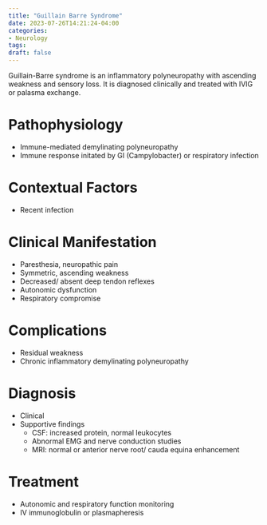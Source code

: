 ```yaml
---
title: "Guillain Barre Syndrome"
date: 2023-07-26T14:21:24-04:00
categories: 
- Neurology
tags:
draft: false
---
```

Guillain-Barre syndrome is an inflammatory polyneuropathy with ascending weakness and sensory loss. It is diagnosed clinically and treated with IVIG or palasma exchange.

<!--more-->
# Pathophysiology
- Immune-mediated demylinating polyneuropathy
- Immune response initated by GI (Campylobacter) or respiratory infection

# Contextual Factors
- Recent infection

# Clinical Manifestation
- Paresthesia, neuropathic pain
- Symmetric, ascending weakness
- Decreased/ absent deep tendon reflexes
- Autonomic dysfunction
- Respiratory compromise

# Complications
- Residual weakness
- Chronic inflammatory demylinating polyneuropathy

# Diagnosis
- Clinical
- Supportive findings
  - CSF: increased protein, normal leukocytes
  - Abnormal EMG and nerve conduction studies
  - MRI: normal or anterior nerve root/ cauda equina enhancement

# Treatment
- Autonomic and respiratory function monitoring
- IV immunoglobulin or plasmapheresis
